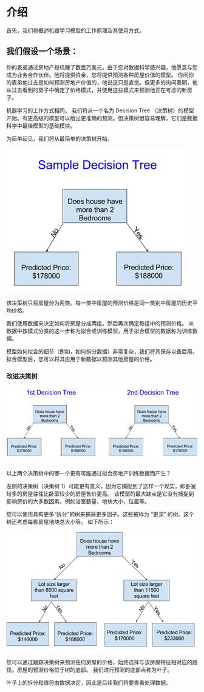 # 介绍

首先，我们将概述机器学习模型的工作原理及其使用方式。

## 我们假设一个场景：
你的表弟通过房地产投机赚了数百万美元。由于您对数据科学感兴趣，他愿意与您成为业务合作伙伴。他将提供资金，您将提供预测各种房屋价值的模型。
你问你的表弟他过去是如何预测房地产价值的，他说这只是直觉。但更多的询问表明，他从过去看到的房子中确定了价格模式，并使用这些模式来预测他正在考虑的新房子。

机器学习的工作方式相同。 我们将从一个名为 Decision Tree （决策树）的模型开始。有更高级的模型可以给出更准确的预测。但决策树很容易理解，它们是数据科学中最佳模型的基础模块。


为简单起见，我们将从最简单的决策树开始。

![](./images/machineLearn/image.png)

该决策树只将房屋分为两类。每一类中房屋的预测价格是同一类别中房屋的历史平均价格。

我们使用数据来决定如何将房屋分成两组，然后再次确定每组中的预测价格。 从数据中按模式分类的这一步称为拟合或训练模型。用于拟合模型的数据称为训练数据。

模型如何拟合的细节（例如，如何拆分数据）非常复杂，我们将其保存以备后用。拟合模型后，您可以将其应用于新数据以预测其他房屋的价格。

### 改进决策树

![](./images/machineLearn/twotree.png)

以上两个决策树中的哪一个更有可能通过拟合房地产训练数据而产生？

左侧的决策树（决策树 1）可能更有意义，因为它捕捉到了这样一个现实，即卧室较多的房屋往往比卧室较少的房屋售价更高。 该模型的最大缺点是它没有捕捉到影响房价的大多数因素，例如浴室数量、地块大小、位置等。

您可以使用具有更多“拆分”的树来捕获更多因子。这些被称为 “更深” 的树。这个树还考虑每栋房屋地块总大小等。
如下所示：

![](./images/machineLearn/deepertree.png)

您可以通过跟踪决策树来预测任何房屋的价格，始终选择与该房屋特征相对应的路径。房屋的预测价格位于树的底部。 我们进行预测的底部点称为叶子。

叶子上的拆分和值将由数据决定，因此是后续我们将要查看处理数据。